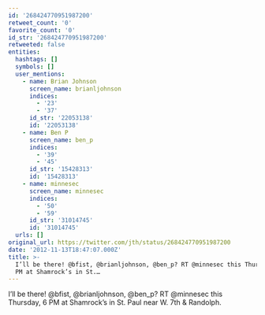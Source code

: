 ```yaml
---
id: '268424770951987200'
retweet_count: '0'
favorite_count: '0'
id_str: '268424770951987200'
retweeted: false
entities:
  hashtags: []
  symbols: []
  user_mentions:
    - name: Brian Johnson
      screen_name: brianljohnson
      indices:
        - '23'
        - '37'
      id_str: '22053138'
      id: '22053138'
    - name: Ben P
      screen_name: ben_p
      indices:
        - '39'
        - '45'
      id_str: '15428313'
      id: '15428313'
    - name: minnesec
      screen_name: minnesec
      indices:
        - '50'
        - '59'
      id_str: '31014745'
      id: '31014745'
  urls: []
original_url: https://twitter.com/jth/status/268424770951987200
date: '2012-11-13T18:47:07.000Z'
title: >-
  I’ll be there! @bfist, @brianljohnson, @ben_p? RT @minnesec this Thursday, 6
  PM at Shamrock’s in St.…
---
```


I’ll be there! @bfist, @brianljohnson, @ben_p? RT @minnesec this Thursday, 6 PM at Shamrock’s in St. Paul near W. 7th &amp; Randolph.